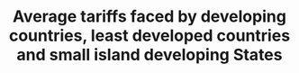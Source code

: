﻿---
title: >-
  Average  tariffs  faced  by  developing  countries,  least  developed  countries  and  small  island  developing  States
permalink: /17-12-1/
sdg_goal: 17
layout: indicator
indicator: 17.12.1
indicator_variable: null
graph: null
graph_type_description: null
graph_status_notes: NA
variable_description: null
variable_notes: null
un_designated_tier: '1'
un_custodial_agency: 'WTO,  ITC,  UNCTAD'
target_id: '17.12'
has_metadata: true
rationale_interpretation: >-
  The  reduction  of  average  tariff  on  key  sector  as  agriculture  can  represent  a  proxy  of  the  level  of  commitment  of  developed  country  to  improve  market  access  conditions.  As  it  was  done  for  MDG  8.7,  the  term  "key  sector"  has  to  be  interpreted  as  those  sectors  of  particular  interest  for  LDCs  and  developing  countries  exports.  The  list  of  key  sectors  used  by  the  MDG  indicator  8.7  (i.e.  agriculture,  textile  and  clothing)  might  have  to  be  reviewed.
goal_meta_link: 'http://unstats.un.org/sdgs/files/metadata-compilation/Metadata-Goal-17.pdf'
goal_meta_link_page: 23
indicator_name: >-
  Average  tariffs  faced  by  developing  countries,  least  developed  countries  and  small  island  developing  States
source_title: null
source_notes: null
published: true
comments_and_limitations: >-
  Under  review.  Proposed  removal  of  reference  to  SIDS  in  indicator  text  given  it  is  not  referenced  in  the  associated  target.  

target: >-
  Realize  timely  implementation  of  duty-free  and  quota-free  market  access  on  a  lasting  basis  for  all  least  developed  countries,  consistent  with  World  Trade  Organization  decisions,  including  by  ensuring  that  preferential  rules  of  origin  applicable  to  imports  from  least  developed  countries  are  transparent  and  simple,  and  contribute  to  facilitating  market  access.
indicator_definition: >-
  Similar  calculations  were  already  used  for  the  calculation  of  MDG  8.7  (Average  tariffs  imposed  by  developed  countries  on  agricultural  products  and  textiles  and  clothing  from  developing  countries).  For  reference  purposes  see  the  Millennium  Development  Goals  Report  2015  available  at  http://www.un.org/millenniumgoals/2015_MDG_Report/pdf/MDG%202015%20rev%20(July%201).pdf  (p.  64)
---